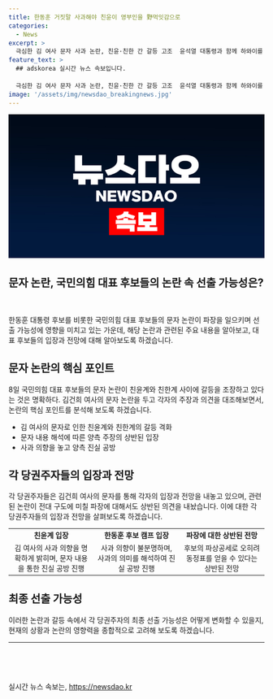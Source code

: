 ```yaml
---
title: 한동훈 거짓말 사과해야 친윤이 영부인을 野먹잇감으로
categories:
  - News
excerpt: >
  극심한 김 여사 문자 사과 논란, 친윤·친한 간 갈등 고조  윤석열 대통령과 함께 하와이를 방문한 김건희 여사가 한동훈 대표 후보에게 보낸 문자 논란으로 인해 친윤·친한 간 갈등이 심화되고 있다. 친윤 그룹은 김여사의 사과 의사를 강조하며 한 후보에 대한 사과를 촉구하고 있지만, 한 후보는 사과 의사를 부인하고 있다. 이로 인해 전당대회 구도와 선거 결과에 영향을 미칠 것으로 보이며, 이에 대한 양측의 전망은 상반되고 있다. 후보들은 상호 비방을 자제해야 한다는 국민의힘 추경호 원내대표의 촉구가 나왔다.
feature_text: >
  ## adskorea 실시간 뉴스 속보입니다.

  극심한 김 여사 문자 사과 논란, 친윤·친한 간 갈등 고조  윤석열 대통령과 함께 하와이를 방문한 김건희 여사가 한동훈 대표 후보에게 보낸 문자 논란으로 인해 친윤·친한 간 갈등이 심화되고 있다. 친윤 그룹은 김여사의 사과 의사를 강조하며 한 후보에 대한 사과를 촉구하고 있지만, 한 후보는 사과 의사를 부인하고 있다. 이로 인해 전당대회 구도와 선거 결과에 영향을 미칠 것으로 보이며, 이에 대한 양측의 전망은 상반되고 있다. 후보들은 상호 비방을 자제해야 한다는 국민의힘 추경호 원내대표의 촉구가 나왔다.
image: '/assets/img/newsdao_breakingnews.jpg'
---
```


<p><img src="/assets/img/newsdao_breakingnews.jpg" alt="adskorea 속보" /></p>

<h2 data-ke-size="size26">문자 논란, 국민의힘 대표 후보들의 논란 속 선출 가능성은?</h2>

<p data-ke-size="size16">&nbsp;</p>

<p data-ke-size="size16">한동훈 대통령 후보를 비롯한 국민의힘 대표 후보들의 문자 논란이 파장을 일으키며 선출 가능성에 영향을 미치고 있는 가운데, 해당 논란과 관련된 주요 내용을 알아보고, 대표 후보들의 입장과 전망에 대해 알아보도록 하겠습니다.</p>

<h2 data-ke-size="size24">문자 논란의 핵심 포인트</h2>

<p data-ke-size="size16">8일 국민의힘 대표 후보들의 문자 논란이 친윤계와 친한계 사이에 갈등을 조장하고 있다는 것은 명확하다. 김건희 여사의 문자 논란을 두고 각자의 주장과 의견을 대조해보면서, 논란의 핵심 포인트를 분석해 보도록 하겠습니다.</p>

<ul data-ke-size="size16">
  <li>김 여사의 문자로 인한 친윤계와 친한계의 갈등 격화</li>
  <li>문자 내용 해석에 따른 양측 주장의 상반된 입장</li>
  <li>사과 의향을 놓고 양측 진실 공방</li>
</ul>

<h2 data-ke-size="size24">각 당권주자들의 입장과 전망</h2>

<p data-ke-size="size16">각 당권주자들은 김건희 여사의 문자를 통해 각자의 입장과 전망을 내놓고 있으며, 관련된 논란이 전대 구도에 미칠 파장에 대해서도 상반된 의견을 내놨습니다. 이에 대한 각 당권주자들의 입장과 전망을 살펴보도록 하겠습니다.</p>

<table>
  <colgroup>
    <col style="width:33%">
    <col style="width:33%">
    <col style="width:33%">
  </colgroup>
  <tr>
    <td style="text-align: center; height: 17px;"><b>친윤계 입장</b></td>
    <td style="text-align: center; height: 17px;"><b>한동훈 후보 캠프 입장</b></td>
    <td style="text-align: center; height: 17px;"><b>파장에 대한 상반된 전망</b></td>
  </tr>
  <tr>
    <td style="text-align: center; height: 17px;">김 여사의 사과 의향을 명확하게 밝히며, 문자 내용을 통한 진실 공방 진행</td>
    <td style="text-align: center; height: 17px;">사과 의향이 불분명하며, 사과의 의미를 해석하여 진실 공방 진행</td>
    <td style="text-align: center; height: 17px;">후보의 파상공세로 오히려 동정표를 얻을 수 있다는 상반된 전망</td>
  </tr>
</table>

<h2 data-ke-size="size24">최종 선출 가능성</h2>

<p data-ke-size="size16">이러한 논란과 갈등 속에서 각 당권주자의 최종 선출 가능성은 어떻게 변화할 수 있을지, 현재의 상황과 논란의 영향력을 종합적으로 고려해 보도록 하겠습니다.</p>

<hr data-ke-size="wide">

<p data-ke-size="size16">&nbsp;</p>

<p data-ke-size="size16">&nbsp;</p>
실시간 뉴스 속보는, <a href="https://newsdao.kr" rel="dofollow">https://newsdao.kr</a>


